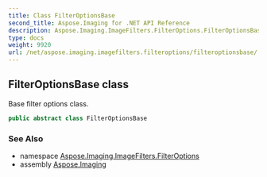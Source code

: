```yaml
---
title: Class FilterOptionsBase
second_title: Aspose.Imaging for .NET API Reference
description: Aspose.Imaging.ImageFilters.FilterOptions.FilterOptionsBase class. Base filter options class
type: docs
weight: 9920
url: /net/aspose.imaging.imagefilters.filteroptions/filteroptionsbase/
---
```

## FilterOptionsBase class

Base filter options class.

```csharp
public abstract class FilterOptionsBase
```

### See Also

* namespace [Aspose.Imaging.ImageFilters.FilterOptions](../../aspose.imaging.imagefilters.filteroptions/)
* assembly [Aspose.Imaging](../../)


